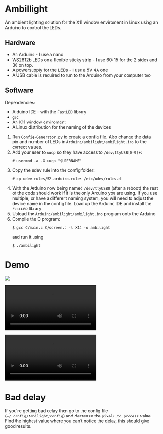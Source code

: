 # Ambillight
An ambient lighting solution for the X11 window enviroment in Linux using an Arduino to control the LEDs.

## Hardware
* An Arduino - I use a nano
* WS2812b LEDs on a flexible sticky strip - I use 60: 15 for the 2 sides and 30 on top.
* A powersupply for the LEDs - I use a 5V 4A one
* A USB cable is required to run to the Arduino from your computer too

## Software
Dependencies:
* Arduino IDE - with the `FastLED` library
* `gcc` 
* An X11 window enviroment
* A Linux distribution for the naming of the devices

1. Run `Config-Generator.py` to create a config file. Also change the data pin and number of LEDs in `Arduino/ambilight/ambilight.ino` to the correct values.
2. Add your user to `uucp` so they have access to `/dev/ttyUSB[0-9]+`: 
    ```shell
    # usermod -a -G uucp "$USERNAME"
    ```
3. Copy the udev rule into the config folder: 
    ```shell
    # cp udev-rules/52-arduino.rules /etc/udev/rules.d
    ```
4. With the Arduino now being named `/dev/ttyUSB0` (after a reboot) the rest of the code should work if it is the only Arduino you are using. If you use multiple, or have a different naming system, you will need to adjust the device name in the config file. Load up the Arduino IDE and install the `FastLED` library
5. Upload the `Arduino/ambilight/ambilight.ino` program onto the Arduino
6. Compile the C program: 
    ```shell
    $ gcc C/main.c C/screen.c -l X11 -o ambilight
    ``` 
    and run it using 
    ```shell
    $ ./ambilight
    ```

# Demo

![](https://github.com/josh26turner/ambilight/raw/master/Demo/Ambilight-1.jpg)

![](https://github.com/josh26turner/ambilight/raw/master/Demo/Ambilight-2.mp4)

![Rockstar Games, Inc](https://github.com/josh26turner/ambilight/raw/master/Demo/Ambilight-1.mp4 "GTA V splash screen")

# Bad delay  

If you're getting bad delay then go to the config file (`~/.config/Ambilight/config`) and decrease the `pixels_to_process` value. Find the highest value where you can't notice the delay, this should give good results.  
